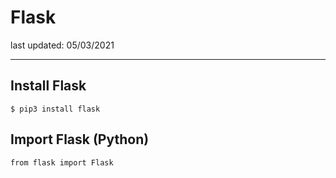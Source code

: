 # Flask

last updated: 05/03/2021

---

## Install Flask

```
$ pip3 install flask
```

## Import Flask (Python)

```python3
from flask import Flask
```
